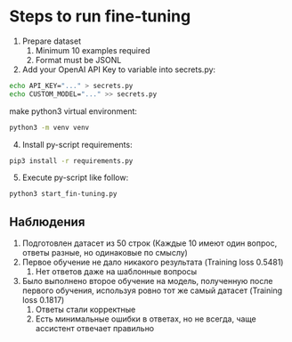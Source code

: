 # Steps to run fine-tuning
1. Prepare dataset
   1. Minimum 10 examples required
   2. Format must be JSONL
2. Add your OpenAI API Key to variable into secrets.py:
```bash
echo API_KEY="..." > secrets.py
echo CUSTOM_MODEL="..." >> secrets.py
```
make python3 virtual environment:
```bash
python3 -m venv venv
```
4. Install py-script requirements:
```bash
pip3 install -r requirements.py
```
5. Execute py-script like follow:
```bash
python3 start_fin-tuning.py
```

## Наблюдения
1. Подготовлен датасет из 50 строк (Каждые 10 имеют один вопрос, ответы разные, но одинаковые по смыслу)
2. Первое обучение не дало никакого результата (Training loss 0.5481)
   1. Нет ответов даже на шаблонные вопросы
3. Было выполнено второе обучение на модель, полученную после первого обучения, используя ровно тот же самый датасет (Training loss 0.1817)
   1. Ответы стали корректные
   2. Есть минимальные ошибки в ответах, но не всегда, чаще ассистент отвечает правильно